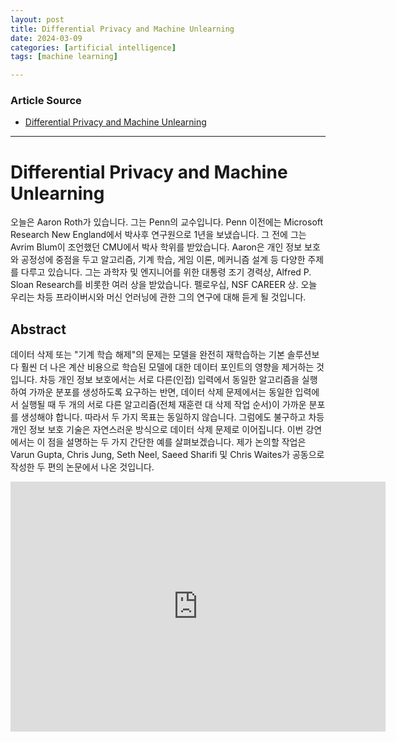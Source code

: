 ```yaml
---
layout: post
title: Differential Privacy and Machine Unlearning
date: 2024-03-09
categories: [artificial intelligence]
tags: [machine learning]

---
```


### Article Source


* [Differential Privacy and Machine Unlearning](https://www.youtube.com/watch?v=34Xrv6FZEOQ)

---

# Differential Privacy and Machine Unlearning

오늘은 Aaron Roth가 있습니다. 그는 Penn의 교수입니다. Penn 이전에는 Microsoft Research New England에서 박사후 연구원으로 1년을 보냈습니다. 그 전에 그는 Avrim Blum이 조언했던 CMU에서 박사 학위를 받았습니다. Aaron은 개인 정보 보호와 공정성에 중점을 두고 알고리즘, 기계 학습, 게임 이론, 메커니즘 설계 등 다양한 주제를 다루고 있습니다. 그는 과학자 및 엔지니어를 위한 대통령 조기 경력상, Alfred P. Sloan Research를 비롯한 여러 상을 받았습니다. 펠로우십, NSF CAREER 상. 오늘 우리는 차등 프라이버시와 머신 언러닝에 관한 그의 연구에 대해 듣게 될 것입니다.

## Abstract
 
데이터 삭제 또는 "기계 학습 해제"의 문제는 모델을 완전히 재학습하는 기본 솔루션보다 훨씬 더 나은 계산 비용으로 학습된 모델에 대한 데이터 포인트의 영향을 제거하는 것입니다. 차등 개인 정보 보호에서는 서로 다른(인접) 입력에서 동일한 알고리즘을 실행하여 가까운 분포를 생성하도록 요구하는 반면, 데이터 삭제 문제에서는 동일한 입력에서 실행될 때 두 개의 서로 다른 알고리즘(전체 재훈련 대 삭제 작업 순서)이 가까운 분포를 생성해야 합니다. 따라서 두 가지 목표는 동일하지 않습니다. 그럼에도 불구하고 차등 개인 정보 보호 기술은 자연스러운 방식으로 데이터 삭제 문제로 이어집니다. 이번 강연에서는 이 점을 설명하는 두 가지 간단한 예를 살펴보겠습니다. 제가 논의할 작업은 Varun Gupta, Chris Jung, Seth Neel, Saeed Sharifi 및 Chris Waites가 공동으로 작성한 두 편의 논문에서 나온 것입니다.


<iframe width="600" height="400" src="https://www.youtube.com/embed/34Xrv6FZEOQ?si=il7lA-OEi7fKbIgK" title="YouTube video player" frameborder="0" allow="accelerometer; autoplay; clipboard-write; encrypted-media; gyroscope; picture-in-picture; web-share" allowfullscreen></iframe>